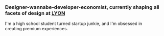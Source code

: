 ### Designer-wannabe-developer-economist, currently shaping all facets of design at [LYON](https://lyon.com.ph/)

I'm a high school student turned startup junkie, and I'm obsessed in creating premium experiences.
